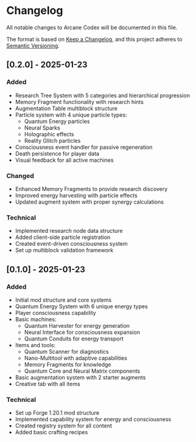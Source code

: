 # Changelog

All notable changes to Arcane Codex will be documented in this file.

The format is based on [Keep a Changelog](https://keepachangelog.com/en/1.0.0/),
and this project adheres to [Semantic Versioning](https://semver.org/spec/v2.0.0.html).

## [0.2.0] - 2025-01-23

### Added
- Research Tree System with 5 categories and hierarchical progression
- Memory Fragment functionality with research hints
- Augmentation Table multiblock structure
- Particle system with 4 unique particle types:
  - Quantum Energy particles
  - Neural Sparks
  - Holographic effects
  - Reality Glitch particles
- Consciousness event handler for passive regeneration
- Death persistence for player data
- Visual feedback for all active machines

### Changed
- Enhanced Memory Fragments to provide research discovery
- Improved energy harvesting with particle effects
- Updated augment system with proper synergy calculations

### Technical
- Implemented research node data structure
- Added client-side particle registration
- Created event-driven consciousness system
- Set up multiblock validation framework

## [0.1.0] - 2025-01-23

### Added
- Initial mod structure and core systems
- Quantum Energy System with 6 unique energy types
- Player consciousness capability
- Basic machines:
  - Quantum Harvester for energy generation
  - Neural Interface for consciousness expansion
  - Quantum Conduits for energy transport
- Items and tools:
  - Quantum Scanner for diagnostics
  - Nano-Multitool with adaptive capabilities
  - Memory Fragments for knowledge
  - Quantum Core and Neural Matrix components
- Basic augmentation system with 2 starter augments
- Creative tab with all items

### Technical
- Set up Forge 1.20.1 mod structure
- Implemented capability system for energy and consciousness
- Created registry system for all content
- Added basic crafting recipes